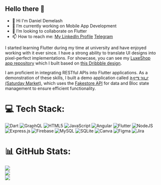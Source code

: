 ## Hello there 👋

- 👋 Hi I'm Daniel Demelash
- 🔭 I’m currently working on Mobile App Development
- 👯 I’m looking to collaborate on Flutter
- 📫 How to reach me: [My LinkedIn Profile](https://www.linkedin.com/in/daniel-demelash/) [Telegram](https://t.me/dani2_9)

I started learning Flutter during my time at university and have enjoyed working with it ever since. I have a strong ability to translate UI designs into pixel-perfect implementations. For showcase, you can see my [LuxeShop app repository](https://github.com/DANIEL-DEMELASH/luxeshop_ui) which I built based on [this Dribbble design](https://dribbble.com/shots/24409190-Luxeshop-Ecommerce-Mobile-App).

I am proficient in integrating RESTful APIs into Flutter applications. As a demonstration of these skills, I built a demo application called [ቅዳሜ ገቢያ (Saturday Market)](https://github.com/DANIEL-DEMELASH/kidame_gebiya), which uses the [Fakestore API](https://fakestoreapi.com/) for data and Bloc state management to ensure efficient functionality.


# 💻 Tech Stack:
![Dart](https://img.shields.io/badge/dart-%230175C2.svg?style=for-the-badge&logo=dart&logoColor=white) ![GraphQL](https://img.shields.io/badge/-GraphQL-E10098?style=for-the-badge&logo=graphql&logoColor=white) ![HTML5](https://img.shields.io/badge/html5-%23E34F26.svg?style=for-the-badge&logo=html5&logoColor=white) ![JavaScript](https://img.shields.io/badge/javascript-%23323330.svg?style=for-the-badge&logo=javascript&logoColor=%23F7DF1E) ![Angular](https://img.shields.io/badge/angular-%23DD0031.svg?style=for-the-badge&logo=angular&logoColor=white) ![Flutter](https://img.shields.io/badge/Flutter-%2302569B.svg?style=for-the-badge&logo=Flutter&logoColor=white) ![NodeJS](https://img.shields.io/badge/node.js-6DA55F?style=for-the-badge&logo=node.js&logoColor=white) ![Express.js](https://img.shields.io/badge/express.js-%23404d59.svg?style=for-the-badge&logo=express&logoColor=%2361DAFB) ![Firebase](https://img.shields.io/badge/firebase-a08021?style=for-the-badge&logo=firebase&logoColor=ffcd34) ![MySQL](https://img.shields.io/badge/mysql-4479A1.svg?style=for-the-badge&logo=mysql&logoColor=white) ![SQLite](https://img.shields.io/badge/sqlite-%2307405e.svg?style=for-the-badge&logo=sqlite&logoColor=white) ![Canva](https://img.shields.io/badge/Canva-%2300C4CC.svg?style=for-the-badge&logo=Canva&logoColor=white) ![Figma](https://img.shields.io/badge/figma-%23F24E1E.svg?style=for-the-badge&logo=figma&logoColor=white) ![Jira](https://img.shields.io/badge/jira-%230A0FFF.svg?style=for-the-badge&logo=jira&logoColor=white)
# 📊 GitHub Stats:
![](https://github-readme-stats.vercel.app/api?username=daniel-demelash&theme=dark&hide_border=false&include_all_commits=false&count_private=false)<br/>
![](https://github-readme-streak-stats.herokuapp.com/?user=daniel-demelash&theme=dark&hide_border=false)<br/>
![](https://github-readme-stats.vercel.app/api/top-langs/?username=daniel-demelash&theme=dark&hide_border=false&include_all_commits=false&count_private=false&layout=compact)



<!-- Proudly created with GPRM ( https://gprm.itsvg.in ) -->
